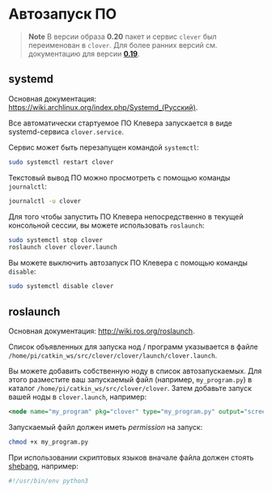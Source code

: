 Автозапуск ПО
===

> **Note** В версии образа **0.20** пакет и сервис `clever` был переименован в `clover`. Для более ранних версий см. документацию для версии [**0.19**](https://github.com/CopterExpress/clover/blob/v0.19/docs/ru/autolaunch.md).

systemd
---

Основная документация: https://wiki.archlinux.org/index.php/Systemd_(Русский).

Все автоматически стартуемое ПО Клевера запускается в виде systemd-сервиса `clover.service`.

Сервис может быть перезапущен командой `systemctl`:

```bash
sudo systemctl restart clover
```

Текстовый вывод ПО можно просмотреть с помощью команды `journalctl`:

```bash
journalctl -u clover
```

Для того чтобы запустить ПО Клевера непосредственно в текущей консольной сессии, вы можете использовать `roslaunch`:

```bash
sudo systemctl stop clover
roslaunch clover clover.launch
```

Вы можете выключить автозапуск ПО Клевера с помощью команды `disable`:

```bash
sudo systemctl disable clover
```

roslaunch
---

Основная документация: http://wiki.ros.org/roslaunch.

Список объявленных для запуска нод / программ указывается в файле `/home/pi/catkin_ws/src/clover/clover/launch/clover.launch`.

Вы можете добавить собственную ноду в список автозапускаемых. Для этого разместите ваш запускаемый файл (например, `my_program.py`) в каталог `/home/pi/catkin_ws/src/clover/clover`. Затем добавьте запуск вашей ноды в `clover.launch`, например:

```xml
<node name="my_program" pkg="clover" type="my_program.py" output="screen"/>
```

Запускаемый файл должен иметь *permission* на запуск:

```bash
chmod +x my_program.py
```

При использовании скриптовых языков вначале файла должен стоять <a href="https://ru.wikipedia.org/wiki/Шебанг_(Unix)">shebang</a>, например:

```bash
#!/usr/bin/env python3
```
